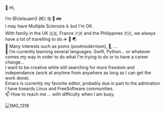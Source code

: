  👋 Hi, <br>
 <br>I’m @Uelsuam3 (Ѥ) :virgo: :goat: :family: <br>
I may have Multiple Sclerosis :wheelchair: but I'm OK.
<br>With family in the UK :uk:, France :fr: and the Philippines :philippines:, we always have a lot of travelling to do.:airplane: :mountain_railway: :earth_asia: 
<br>👀 Many interests such as pomo (postmodernism), , ... <br>
🌱 I’m currently learning several languages: Swift, Python... or whatever comes my way in order to do what I'm trying to do or to have a career change...
<br>I want to be creative while still searching for more freedom and independance (work at anytime from anywhere as long as I can get the work done).
<br>Emacs is currently my favorite editor, probably due in part to the admiration I have towards Linux and FreeSoftware communities.
<br>📫 How to reach me ... with difficulty when I am busy. 

<!---
Uelsuam3/Uelsuam3 is a ✨ special ✨ repository because its `README.md` (this file) appears on your GitHub profile.
You can click the Preview link to take a look at your changes.
--->
![IMG_1318](https://user-images.githubusercontent.com/87491444/156931685-7561654e-60df-415a-827e-5012a238394f.JPG)
